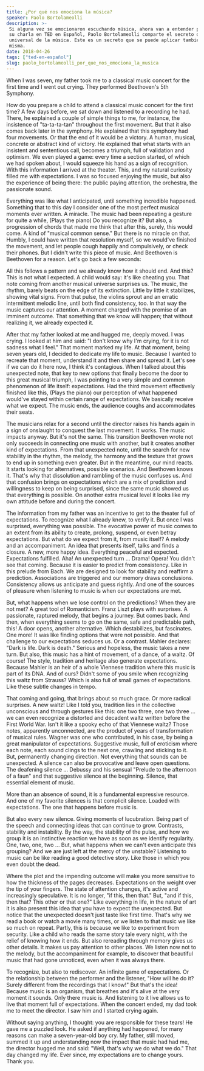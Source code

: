 ```yaml
---
title: ¿Por qué nos emociona la música?
speaker: Paolo Bortolameolli
description: >-
 Si alguna vez se emocionaron escuchando música, ahora van a entender por qué. En
 su charla en TED en Español, Paolo Bortolameolli comparte el secreto del idioma
 universal de la música. Este es un secreto que se puede aplicar también a la vida
 misma.
date: 2018-04-26
tags: ["ted-en-español"]
slug: paolo_bortolameolli_por_que_nos_emociona_la_musica
---
```


When I was seven, my father took me to a classical music concert for the first time and I
went out crying. They performed Beethoven's 5th Symphony. 

How do you prepare a child to attend a classical music concert for the first time? A few
days before, we sat down and listened to a recording he had. There, he explained a couple
of simple things to me, for instance, the insistence of "ta-ta-ta-tan" throughout the
first movement. But that it also comes back later in the symphony. He explained that this
symphony had four movements. Or that the end of it would be a victory. A human, musical, 
concrete or abstract kind of victory. He explained that what starts with an insistent and
sententious call, becomes a triumph, full of validation and optimism. We even played a
game: every time a section started, of which we had spoken about, I would squeeze his hand
as a sign of recognition. With this information I arrived at the theater. This, and my
natural curiosity filled me with expectations. I was so focused enjoying the music, but
also the experience of being there: the public paying attention, the orchestra, the
passionate sound.

Everything was like what I anticipated, until something incredible happened. Something
that to this day I consider one of the most perfect musical moments ever written. A
miracle. The music had been repeating a gesture for quite a while, (Plays the piano) Do
you recognize it? But also, a progression of chords that made me think that after this,
surely, this would come. A kind of "musical common sense." But there is no miracle on
that. Humbly, I could have written that resolution myself, so we would've finished the
movement, and let people cough happily and compulsively, or check their phones. But I
didn't write this piece of music. And Beethoven is Beethoven for a reason. Let's go back a
few seconds: 

All this follows a pattern and we already know how it should end. And this? This is not
what I expected. A child would say: it's like cheating you. That note coming from another
musical universe surprises us. The music, the rhythm, barely beats on the edge of its
extinction. Little by little it stabilizes, showing vital signs. From that pulse, the
violins sprout and an erratic intermittent melodic line, until both find consistency, too.
In that way the music captures our attention. A moment charged with the promise of an
imminent outcome. That something that we know will happen; that without realizing it, we
already expected it. 

After that my father looked at me and hugged me, deeply moved. I was crying. I looked at
him and said: "I don't know why I'm crying, for it is not sadness what I feel." That
moment marked my life. At that moment, being seven years old, I decided to dedicate my
life to music. Because I wanted to recreate that moment, understand it and then share and
spread it. Let's see if we can do it here now, I think it's contagious. When I talked
about this unexpected note, that key to new options that finally become the door to this
great musical triumph, I was pointing to a very simple and common phenomenon of life
itself: expectations. Had the third movement effectively finished like this, (Plays the
piano) our perception of what happened would've stayed within certain range of
expectations. We basically receive what we expect. The music ends, the audience coughs and
accommodates their seats. 

The musicians relax for a second until the director raises his hands again in a sign of
onslaught to conquest the last movement. It works. The music impacts anyway. But it's not
the same. This transition Beethoven wrote not only succeeds in connecting one music with
another, but it creates another kind of expectations. From that unexpected note, until the
search for new stability in the rhythm, the melody, the harmony and the texture that grows
to end up in something even greater. But in the meantime, our mind reacts. It starts
looking for alternatives, possible scenarios. And Beethoven knows it. That's why that
dissolution and rambling of the music confuses us. And that confusion brings on
expectations which are a mix of prediction and willingness to keep on being surprised,
since the same music showed us that everything is possible. On another extra musical level
it looks like my own attitude before and during the concert.

The information from my father was an incentive to get to the theater full of
expectations. To recognize what I already knew, to verify it. But once I was surprised,
everything was possible. The evocative power of music comes to an extent from its ability
to create, prolong, suspend, or even betray expectations. But what do we expect from it,
from music itself? A melody and an accompaniment. An idea that presents itself, talks and
finds a closure. A new, more happy idea. Everything peaceful and expected. Expectations
fulfilled. Aha! An unexpected turn ... Drama! Opera! You didn't see that coming. Because
it is easier to predict from consistency. Like in this prelude from Bach. We are designed
to look for stability and reaffirm a prediction. Associations are triggered and our memory
draws conclusions. Consistency allows us anticipate and guess rightly. And one of the
sources of pleasure when listening to music is when our expectations are
met.

But, what happens when we lose control on the predictions? When they are not met? A great
tool of Romanticism. Franz Liszt plays with surprises. A passionate, raptured melody, that
begins a journey. But comes back. And then, when everything seems to go on the same, safe
and predictable path, this! A door opens, another alternative. Which destabilizes, but
fascinates. One more! It was like finding options that were not possible. And that
challenge to our expectations seduces us. Or a contrast. Mahler declares: "Dark is life.
Dark is death." Serious and hopeless, the music takes a new turn. But also, this music 
has a hint of movement, of a dance, of a waltz. Of course! The style, tradition and
heritage also generate expectations. Because Mahler is an heir of a whole Viennese
tradition where this music is part of its DNA. And of ours? Didn't some of you smile when
recognizing this waltz from Strauss? Which is also full of small games of expectations.
Like these subtle changes in tempo.

That coming and going, that brings about so much grace. Or more radical surprises. A new
waltz! Like I told you, tradition lies in the collective unconscious and through gestures
like this: one two three, one two three ... we can even recognize a distorted and decadent
waltz written before the First World War. Isn't it like a spooky echo of that Viennese
waltz? Those notes, apparently unconnected, are the product of years of transformation of
musical rules. Wagner was one who contributed, in his case, by being a great manipulator
of expectations. Suggestive music, full of eroticism where each note, each sound clings to
the next one, crawling and sticking to it. But, permanently changing direction. Not
everything that sounds can be unexpected. A silence can also be provocative and leave open
questions. The deafening silence ... Debussy and his sensual "Prelude to the afternoon of
a faun" and that suggestive silence at the beginning. Silence, that essential element of
music.

More than an absence of sound, it is a fundamental expressive resource. And one of my
favorite silences is that complicit silence. Loaded with expectations. The one that
happens before music is. 

But also every new silence. Giving moments of lucubration. Being part of the speech and
connecting ideas that can continue to grow. Contrasts, stability and instability. By the
way, the stability of the pulse, and how we group it is an instinctive reaction we have as
soon as we identify regularity. One, two, one, two ... But, what happens when we can't
even anticipate this grouping? And we are just left at the mercy of the unstable?
Listening to music can be like reading a good detective story. Like those in which you
even doubt the dead. 

Where the plot and the impending outcome will make you more sensitive to how the thickness
of the pages decreases. Expectations on the weight over the tip of your fingers. The state
of attention changes, it's active and increasingly speculative. It is no longer, "if this,
then that." But, "and if this, then that? This other or that one?" Like everything in
life, in the nature of art it is also present this idea that you have to expect the
unexpected. But notice that the unexpected doesn't just taste like first time. That's why
we read a book or watch a movie many times, or we listen to that music we like so much on
repeat. Partly, this is because we like to experiment from security. Like a child who
reads the same story tale every night, with the relief of knowing how it ends. But also
rereading through memory gives us other details. It makes us pay attention to other
places. We listen now not to the melody, but the accompaniment for example, to discover
that beautiful music that had gone unnoticed, even when it was always there.

To recognize, but also to rediscover. An infinite game of expectations. Or the
relationship between the performer and the listener, "How will he do it? Surely different
from the recordings that I know!" But that's the idea! Because music is an organism, that
breathes and it's alive at the very moment it sounds. Only there music is. And listening
to it live allows us to live that moment full of expectations. When the concert ended, my
dad took me to meet the director. I saw him and I started crying again.

Without saying anything, I thought: you are responsible for these tears! He gave me a
puzzled look. He asked if anything had happened, for many reasons can make a
seven-year-old boy cry. My father, still moved, summed it up and understanding now the
impact that music had had me, the director hugged me and said: "Well, that's why we do
what we do." That day changed my life. Ever since, my expectations are to change yours.
Thank you. 

<!--
ad_duration=0
event="TED en Español en NYC"
external_start_time=0
intro_duration=0
is_subtitle_required="False"
is_talk_featured="False"
language="en"
language_swap="False"
native_language="en"
number_of_related_talks=6
number_of_speakers=1
number_of_subtitled_videos=0
number_of_tags=1
number_of_talk_download_languages=2
number_of_talk_more_resources=0
number_of_talk_recommendations=0
number_of_talks_take_actions=0
post_ad_duration=0
published_timestamp="2018-09-24 14:30:16"
recording_date="2018-04-26"
speaker_description="Compositor"
speaker_is_published=0
speaker_name="Paolo Bortolameolli"
talk_name="¿Por qué nos emociona la música?"
talks_tags=["ted-en-español"]
url_photo_speaker="https://pe.tedcdn.com/images/ted/5c7ec7d5946e5aa760854ca4c3005fc44c11a682_254x191.jpg"
url_photo_talk="https://s3.amazonaws.com/talkstar-photos/uploads/a65e5018-b018-4b8b-b1b3-811a70110380/PaoloBortolameolli_2018S-embed.jpg"
url_webpage="https://www.ted.com/talks/paolo_bortolameolli_por_que_nos_emociona_la_musica"
video_type_name="TED Stage Talk"
-->
